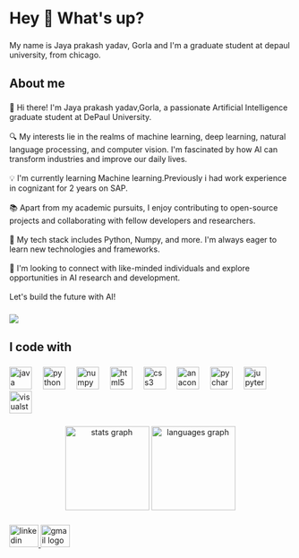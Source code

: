 <h1 align="left">Hey 👋 What's up?</h1>

###

<p align="left">My name is Jaya prakash yadav, Gorla and I'm a  graduate student at depaul university, from chicago.</p>

###

<h2 align="left">About me</h2>

###

<p align="left">👋 Hi there! I'm Jaya prakash yadav,Gorla, a passionate Artificial Intelligence graduate student at DePaul University.<br><br>🔍 My interests lie in the realms of machine learning, deep learning, natural language processing, and computer vision. I'm fascinated by how AI can transform industries and improve our daily lives.<br><br>💡 I'm currently learning Machine learning.Previously i had work experience in cognizant for 2 years on SAP.<br><br>📚 Apart from my academic pursuits, I enjoy contributing to open-source projects and collaborating with fellow developers and researchers.<br><br>🔧 My tech stack includes Python, Numpy, and more. I'm always eager to learn new technologies and frameworks.<br><br>🚀 I'm looking to connect with like-minded individuals and explore opportunities in AI research and development.<br><br>Let's build the future with AI!</p>

###

<div align="left">
  <img src="https://visitor-badge.laobi.icu/badge?page_id=jpmartin22.jpmartin22&left_color=black&right_color=blueviolet&left_text=profile%20views"  />
</div>

###

<h2 align="left">I code with</h2>

###

<div align="left">
  <img src="https://cdn.jsdelivr.net/gh/devicons/devicon/icons/java/java-original.svg" height="40" alt="java logo"  />
  <img width="12" />
  <img src="https://cdn.jsdelivr.net/gh/devicons/devicon/icons/python/python-original.svg" height="40" alt="python logo"  />
  <img width="12" />
  <img src="https://cdn.jsdelivr.net/gh/devicons/devicon/icons/numpy/numpy-original.svg" height="40" alt="numpy logo"  />
  <img width="12" />
  <img src="https://cdn.jsdelivr.net/gh/devicons/devicon/icons/html5/html5-original.svg" height="40" alt="html5 logo"  />
  <img width="12" />
  <img src="https://cdn.jsdelivr.net/gh/devicons/devicon/icons/css3/css3-original.svg" height="40" alt="css3 logo"  />
  <img width="12" />
  <img src="https://cdn.jsdelivr.net/gh/devicons/devicon/icons/anaconda/anaconda-original.svg" height="40" alt="anaconda logo"  />
  <img width="12" />
  <img src="https://cdn.jsdelivr.net/gh/devicons/devicon/icons/pycharm/pycharm-original.svg" height="40" alt="pycharm logo"  />
  <img width="12" />
  <img src="https://cdn.jsdelivr.net/gh/devicons/devicon/icons/jupyter/jupyter-original.svg" height="40" alt="jupyter logo"  />
  <img width="12" />
  <img src="https://cdn.jsdelivr.net/gh/devicons/devicon/icons/visualstudio/visualstudio-plain.svg" height="40" alt="visualstudio logo"  />
</div>

###

<div align="center">
  <img src="https://github-readme-stats.vercel.app/api?username=jpmartin22&hide_title=false&hide_rank=false&show_icons=true&include_all_commits=true&count_private=true&disable_animations=false&theme=dracula&locale=en&hide_border=false&order=1" height="150" alt="stats graph"  />
  <img src="https://github-readme-stats.vercel.app/api/top-langs?username=jpmartin22&locale=en&hide_title=false&layout=compact&card_width=320&langs_count=5&theme=dracula&hide_border=false&order=2" height="150" alt="languages graph"  />
</div>

###

<div align="left">
  <a href="https://www.linkedin.com/in/jaya-prakash-yadav-gorla-3315761ba/" target="_blank">
    <img src="https://raw.githubusercontent.com/maurodesouza/profile-readme-generator/master/src/assets/icons/social/linkedin/default.svg" width="52" height="40" alt="linkedin logo"  />
  </a>
  <a href="jayaprakash.gorla@gmail.com" target="_blank">
    <img src="https://raw.githubusercontent.com/maurodesouza/profile-readme-generator/master/src/assets/icons/social/gmail/default.svg" width="52" height="40" alt="gmail logo"  />
  </a>
</div>

###

